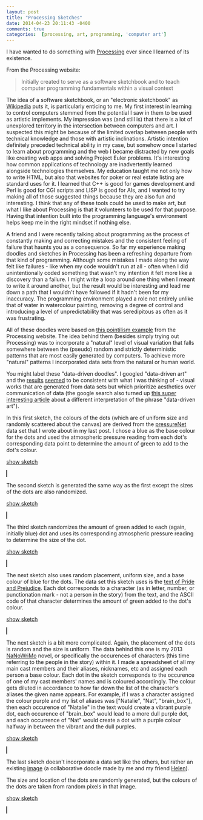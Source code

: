```yaml
---
layout: post
title: "Processing Sketches"
date: 2014-04-23 20:11:43 -0400
comments: true
categories:  [processing, art, programming, 'computer art']
---
```

<script type="text/javascript" src="{{ root_url }}/javascripts/processing.min.js"></script>
<script type="text/javascript" src="{{ root_url }}/javascripts/util.js"></script>
<script type="text/javascript" src="{{ root_url }}/javascripts/libs/jquery.min.js"></script>
<script>
$(document).ready(function() {
    function start_or_stop(i){
      st = $("#" + i).attr("status");
      sketch = Processing.getInstanceById(i);
      c = $("#" + i)
      if(st == "on"){
          c.attr("status", "off");
          sketch.noLoop();
          $("#" + i + "_link").text("show sketch");
      } else {
          c.attr("status", "on");
          sketch.loop();
          $("#" + i + "_link").text("hide sketch");
      }
    }

    function toggle_start_stop(i) {
        $("#" + i).toggle();
        start_or_stop(i);
    }

    function setup(tag){
      $("#" + tag).hide();
      $("#" + tag + "_link").click(function() {
        toggle_start_stop(tag);
      });
    }

    setup("alpha");
    setup("pressure");
    setup("pressure2");
    setup("pressure3");
    setup("cast");
    setup("scramble");

});
</script>

I have wanted to do something with [Processing](http://www.processing.org/) ever since I learned of its existence.

<!--more-->

From the Processing website:

> Initially created to serve as a software sketchbook and to teach computer programming fundamentals within a visual context

The idea of a software sketchbook, or an "electronic sketchbook" as [Wikipedia](http://en.wikipedia.org/wiki/Processing_%28programming_language%29) puts it, is particularly enticing to me.  My first interest in learning to control computers stemmed from the potential I saw in them to be used as artistic implements.  My impression was (and still is) that there is a lot of unexplored territory in the intersection between computers and art.  I suspected this might be because of the limited overlap between people with technical knowledge and those with artistic inclinations.  Artistic intention definitely preceded technical ability in my case, but somehow once I started to learn about programming and the web I became distracted by new goals like creating web apps and solving Project Euler problems.  It's interesting how common applications of technology are inadvertently learned alongside technologies themselves.  My education taught me not only how to write HTML, but also that websites for poker or real estate listing are standard uses for it.  I learned that C++ is good for games development and Perl is good for CGI scripts and LISP is good for AIs, and I wanted to try making all of those suggested things because they are also fun and interesting.  I think that any of these tools could be used to make art, but what I like about Processing is that it volunteers to be used for that purpose.  Having that intention built into the programming language's environment helps keep me in the right mindset if nothing else.

A friend and I were recently talking about programming as the process of constantly making and correcting mistakes and the consistent feeling of failure that haunts you as a consequence.  So far my experience making doodles and sketches in Processing has been a refreshing departure from that kind of programming.  Although some mistakes I made along the way felt like failures - like when my code wouldn't run at all - often when I did unintentionally coded something that wasn't my intention it felt more like a discovery than a failure.  I might write a loop around one thing when I meant to write it around another, but the result would be interesting and lead me down a path that I wouldn't have followed if it hadn't been for my inaccuracy.  The programming environment played a role not entirely unlike that of water in watercolour painting, removing a degree of control and introducing a level of unpredictability that was seredipitous as often as it was frustrating.


All of these doodles were based on [this pointilism example](https://www.processing.org/examples/pointillism.html) from the Processing website.  The idea behind them (besides simply trying out Processing) was to incorporate a "natural" level of visual variation that falls somewhere between the (pseudo) random and strictly deterministic patterns that are most easily generated by computers.  To achieve more "natural" patterns I incorporated data sets from the natural or human world.  

You might label these "data-driven doodles".  I googled "data-driven art" and the [results](http://variable.io/) [seemed](http://www.fastcodesign.com/1662578/16-astounding-experiments-in-data-driven-art-slideshow) to be consistent with what I was thinking of - visual works that are generated from data sets but which prioritize aesthetics over communication of data (the google search also turned up [this super interesting article](http://www.furtherfield.org/features/reviews/data-driven-artists-and-their-critics) about a different interpretation of the phrase "data-driven art").

In this first sketch, the colours of the dots (which are of uniform size and randomly scattered about the canvas) are derived from the [pressureNet](http://pressurenet.io) data set that I wrote about in my last post.  I chose a blue as the base colour for the dots and used the atmospheric pressure reading from each dot's corresponding data point to determine the amount of green to add to the dot's colour.

<a href="#" id="pressure_link">show sketch</a>


<canvas id="pressure" status="off" width="640" height="100" style="border:1px solid #000000;" data-processing-sources="/sketches/purplepressure.pde"> </canvas> 

The second sketch is generated the same way as the first except the sizes of the dots are also randomized.

<a href="#" id="pressure2_link">show sketch</a>


<canvas id="pressure2" status="off" width="640" height="100" style="border:1px solid #000000;" data-processing-sources="/sketches/randomsizepressurecolour.pde"> </canvas> 

The third sketch randomizes the amount of green added to each (again, initially blue) dot and uses its corresponding atmospheric pressure reading to determine the size of the dot.

<a href="#" id="pressure3_link">show sketch</a>


<canvas id="pressure3" status="off" width="640" height="100" style="border:1px solid #000000;" data-processing-sources="/sketches/pressuresize.pde"> </canvas> 

The next sketch also uses random placement, uniform size, and a base colour of blue for the dots.  The data set this sketch uses is the [text of Pride and Prejudice](http://www.gutenberg.org/files/1342/1342-h/1342-h.htm).  Each dot corresponds to a character (as in letter, number, or punctionation mark - not a person in the story) from the text, and the ASCII code of that character determines the amount of green added to the dot's colour.

<a href="#" id="alpha_link">show sketch</a>


<canvas id="alpha" status="off" width="640" height="100" style="border:1px solid #000000;" data-processing-sources="/sketches/alphabetcolours.pde"> </canvas> 

The next sketch is a bit more complicated.  Again, the placement of the dots is random and the size is uniform.  The data behind this one is my 2013 [NaNoWriMo](http://nanowrimo.org/) novel, or specifically the occurences of characters (this time referring to the people in the story) within it.  I made a spreadsheet of all my main cast members and their aliases, nicknames, etc and assigned each person a base colour.  Each dot in the sketch corresponds to the occurence of one of my cast members' names and is coloured accordingly.  The colour gets diluted in accordance to how far down the list of the character's aliases the given name appears.  For example, if I was a character assigned the colour purple and my list of aliases was ["Natalie", "Nat", "brain\_box"], then each occurence of "Natalie" in the text would create a vibrant purple dot, each occurence of "brain\_box" would lead to a more dull purple dot, and each occurrence of "Nat" would create a dot with a purple colour halfway in between the vibrant and the dull purples.

<a href="#" id="cast_link">show sketch</a>


<canvas id="cast" status="off" width="640" height="100" style="border:1px solid #000000;" data-processing-sources="/sketches/characters.pde"> </canvas> 

The last sketch doesn't incorporate a data set like the others, but rather an existing <a href="/images/helaliedoodleII.png" target="blank" id="imglink">image</a> (a collaborative doodle made by me and my friend [Helen](https://twitter.com/thatsillyhelen)).

The size and location of the dots are randomly generated, but the colours of the dots are taken from random pixels in that image.

<a href="#" id="scramble_link">show sketch</a>


<canvas id="scramble" status="off" width="640" height="100" style="border:1px solid #000000;" data-processing-sources="/sketches/scramblenomouse.pde"> </canvas> 
